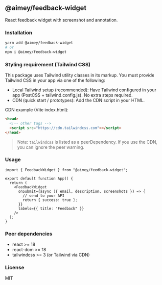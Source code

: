 ## @aimey/feedback-widget

React feedback widget with screenshot and annotation.

### Installation

```bash
yarn add @aimey/feedback-widget
# or
npm i @aimey/feedback-widget
```

### Styling requirement (Tailwind CSS)

This package uses Tailwind utility classes in its markup. You must provide
Tailwind CSS in your app via one of the following:

- Local Tailwind setup (recommended): Have Tailwind configured in your app
  (PostCSS + tailwind.config.js). No extra steps required.
- CDN (quick start / prototypes): Add the CDN script in your HTML.

CDN example (Vite index.html):

```html
<head>
  <!-- other tags -->
  <script src="https://cdn.tailwindcss.com"></script>
</head>
```

> Note: `tailwindcss` is listed as a peerDependency. If you use the CDN,
> you can ignore the peer warning.

### Usage

```tsx
import { FeedbackWidget } from "@aimey/feedback-widget";

export default function App() {
  return (
    <FeedbackWidget
      onSubmit={async ({ email, description, screenshots }) => {
        // send to your API
        return { success: true };
      }}
      labels={{ title: "Feedback" }}
    />
  );
}
```

### Peer dependencies

- react >= 18
- react-dom >= 18
- tailwindcss >= 3 (or Tailwind via CDN)

### License

MIT

